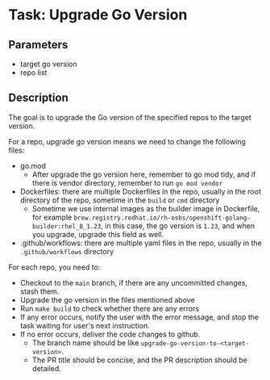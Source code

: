 # Task: Upgrade Go Version

## Parameters

- target go version
- repo list

## Description

The goal is to upgrade the Go version of the specified repos to the target version.

For a repo, upgrade go version means we need to change the following files:

- go.mod
  - After upgrade the go version here, remember to go mod tidy, and if there is vendor directory, remember to run `go mod vendor`
- Dockerfiles: there are multiple Dockerfiles in the repo, usually in the root directory of the repo, sometime in the `build` or `cmd` directory
  - Sometime we use internal images as the builder image in Dockerfile, for example `brew.registry.redhat.io/rh-osbs/openshift-golang-builder:rhel_8_1.23`, in this case, the go version is `1.23`, and when you upgrade, upgrade this field as well.
- .github/workflows: there are multiple yaml files in the repo, usually in the `.github/workflows` directory

For each repo, you need to:

- Checkout to the `main` branch, if there are any uncommitted changes, stash them.
- Upgrade the go version in the files mentioned above
- Run `make build` to check whether there are any errors
- If any error occurs, notify the user with the error message, and stop the task waiting for user's next instruction.
- If no error occurs, deliver the code changes to github.
  - The branch name should be like `upgrade-go-version-to-<target-version>`.
  - The PR title should be concise, and the PR description should be detailed.

